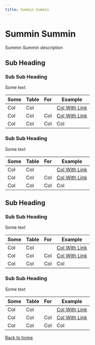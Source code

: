 ```yaml
---
title: Summin Summin
---
```

# Summin Summin

Summin Summin description

## Sub Heading

### Sub Sub Heading

Some text

| Some | Table | For | Example |
| --- | ---| --- | --- |
| Col | Col |  | [Col With Link](https://www.google.com/) |
| Col | Col | Col | [Col With Link](https://www.google.com/) |
| Col | Col | Col | Col |

### Sub Sub Heading

Some text

| Some | Table | For | Example |
| --- | ---| --- | --- |
| Col | Col |  | [Col With Link](https://www.google.com/) |
| Col | Col | Col | [Col With Link](https://www.google.com/) |
| Col | Col | Col | Col |

## Sub Heading

### Sub Sub Heading

Some text

| Some | Table | For | Example |
| --- | ---| --- | --- |
| Col | Col |  | [Col With Link](https://www.google.com/) |
| Col | Col | Col | [Col With Link](https://www.google.com/) |
| Col | Col | Col | Col |

### Sub Sub Heading

Some text

| Some | Table | For | Example |
| --- | ---| --- | --- |
| Col | Col |  | [Col With Link](https://www.google.com/) |
| Col | Col | Col | [Col With Link](https://www.google.com/) |
| Col | Col | Col | Col |

[Back to home](../../index)

